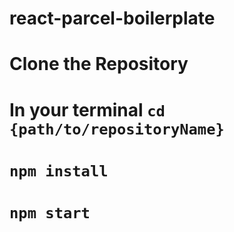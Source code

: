 # react-parcel-boilerplate

# Clone the Repository
# In your terminal `cd {path/to/repositoryName}`
# `npm install`
# `npm start`